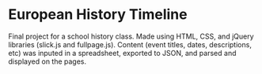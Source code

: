 # European History Timeline
Final project for a school history class. Made using HTML, CSS, and jQuery libraries (slick.js and fullpage.js). Content (event titles, dates, descriptions, etc) was inputed in a spreadsheet, exported to JSON, and parsed and displayed on the pages.
